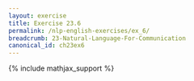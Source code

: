 ```yaml
---
layout: exercise
title: Exercise 23.6
permalink: /nlp-english-exercises/ex_6/
breadcrumb: 23-Natural-Language-For-Communication
canonical_id: ch23ex6
---
```


{% include mathjax_support %}
